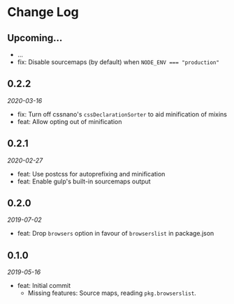 # Change Log

## Upcoming...

- ... <!-- Add new lines here. Version number will be decided later -->
- fix: Disable sourcemaps (by default) when `NODE_ENV === "production"`

## 0.2.2

_2020-03-16_

- fix: Turn off cssnano's `cssDeclarationSorter` to aid minification of mixins
- feat: Allow opting out of minification

## 0.2.1

_2020-02-27_

- feat: Use postcss for autoprefixing and minification
- feat: Enable gulp's built-in sourcemaps output

## 0.2.0

_2019-07-02_

- feat: Drop `browsers` option in favour of `browserslist` in package.json

## 0.1.0

_2019-05-16_

- feat: Initial commit
  - Missing features: Source maps, reading `pkg.browserslist`.
